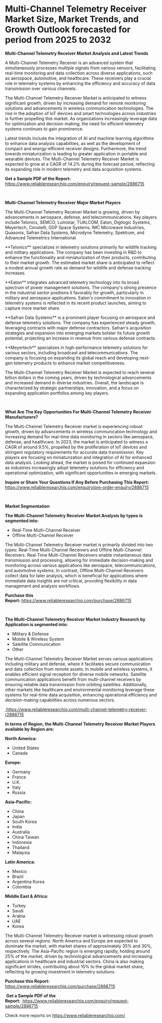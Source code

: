 <p><h1>Multi-Channel Telemetry Receiver Market Size, Market Trends, and Growth Outlook forecasted for period from 2025 to 2032</h1></p><p><strong>Multi-Channel Telemetry Receiver Market Analysis and Latest Trends</strong></p>
<p><p>A Multi-Channel Telemetry Receiver is an advanced system that simultaneously processes multiple signals from various sensors, facilitating real-time monitoring and data collection across diverse applications, such as aerospace, automotive, and healthcare. These receivers play a crucial role in telemetry systems by enhancing the efficiency and accuracy of data transmission over various channels.</p><p>The Multi-Channel Telemetry Receiver Market is anticipated to witness significant growth, driven by increasing demand for remote monitoring solutions and advancements in wireless communication technologies. The rise in the adoption of IoT devices and smart technologies across industries is further propelling this market. As organizations increasingly leverage data for optimization and decision-making, the need for efficient telemetry systems continues to gain prominence.</p><p>Latest trends include the integration of AI and machine learning algorithms to enhance data analysis capabilities, as well as the development of compact and energy-efficient receiver designs. Furthermore, the trend towards miniaturization is leading to greater application in portable and wearable devices. The Multi-Channel Telemetry Receiver Market is expected to grow at a CAGR of 14.2% during the forecast period, reflecting its expanding role in modern telemetry and data acquisition systems.</p></p>
<p><strong>Get a Sample PDF of the Report:&nbsp;</strong> <a href="https://www.reliableresearchiq.com/enquiry/request-sample/2886715?utm_campaign=3103&utm_medium=2&utm_source=Github&utm_content=ia&utm_term=13032025&utm_id=multi-channel-telemetry-receiver">https://www.reliableresearchiq.com/enquiry/request-sample/2886715</a></p>
<p>&nbsp;</p>
<p><strong>Multi-Channel Telemetry Receiver Major Market Players</strong></p>
<p><p>The Multi-Channel Telemetry Receiver Market is growing, driven by advancements in aerospace, defense, and telecommunications. Key players include Telonics, SEMCO, Lumistar, TUALCOM, Eaton, Digilogic Systems, Meyertech, Constelli, GDP Space Systems, IMC Microwave Industries, Quasonix, Safran Data Systems, Microdyne Telemetry, Spektrum, and Advanced Telemetrics International.</p><p>**Telonics** specializes in telemetry solutions primarily for wildlife tracking and military applications. The company has been investing in R&D to enhance the functionality and miniaturization of their products, contributing to their market growth. The estimated market share is anticipated to reflect a modest annual growth rate as demand for wildlife and defense tracking increases.</p><p>**Eaton** integrates advanced telemetry technology into its broad spectrum of power management solutions. The company's strong presence in the industrial sector positions it favorably for growth, particularly in military and aerospace applications. Eaton's commitment to innovation in telemetry systems is reflected in its recent product launches, aiming to capture more market share.</p><p>**Safran Data Systems** is a prominent player focusing on aerospace and defense telemetry solutions. The company has experienced steady growth, leveraging contracts with major defense contractors. Safran's acquisition strategies and expansion into emerging markets bolster its future growth potential, projecting an increase in revenue from various defense contracts.</p><p>**Meyertech** specializes in high-performance telemetry solutions for various sectors, including broadcast and telecommunications. The company is focusing on expanding its global reach and developing next-gen telemetry products to enhance market competitiveness.</p><p>The Multi-Channel Telemetry Receiver Market is expected to reach several billion dollars in the coming years, driven by technological advancements and increased demand in diverse industries. Overall, the landscape is characterized by strategic partnerships, innovation, and a focus on expanding application portfolios among key players.</p></p>
<p>&nbsp;</p>
<p><strong>What Are The Key Opportunities For Multi-Channel Telemetry Receiver Manufacturers?</strong></p>
<p><p>The Multi-Channel Telemetry Receiver market is experiencing robust growth, driven by advancements in wireless communication technology and increasing demand for real-time data monitoring in sectors like aerospace, defense, and healthcare. In 2023, the market is anticipated to witness a CAGR of around 9.5%, propelled by the proliferation of IoT devices and stringent regulatory requirements for accurate data transmission. Key players are focusing on miniaturization and integration of AI for enhanced data analysis. Looking ahead, the market is poised for continued expansion as industries increasingly adopt telemetry solutions for efficiency and operational optimization, with significant opportunities in emerging markets.</p></p>
<p><strong>Inquire or Share Your Questions If Any Before Purchasing This Report:</strong> <a href="https://www.reliableresearchiq.com/enquiry/pre-order-enquiry/2886715?utm_campaign=3103&utm_medium=2&utm_source=Github&utm_content=ia&utm_term=13032025&utm_id=multi-channel-telemetry-receiver">https://www.reliableresearchiq.com/enquiry/pre-order-enquiry/2886715</a></p>
<p>&nbsp;</p>
<p><strong>Market Segmentation</strong></p>
<p><strong>The Multi-Channel Telemetry Receiver Market Analysis by types is segmented into:</strong></p>
<p><ul><li>Real-Time Multi-Channel Receiver</li><li>Offline Multi-Channel Receiver</li></ul></p>
<p><p>The Multi-Channel Telemetry Receiver market is primarily divided into two types: Real-Time Multi-Channel Receivers and Offline Multi-Channel Receivers. Real-Time Multi-Channel Receivers enable instantaneous data transmission and processing, allowing for immediate decision-making and monitoring across various applications like aerospace, telecommunications, and automotive systems. In contrast, Offline Multi-Channel Receivers collect data for later analysis, which is beneficial for applications where immediate data insights are not critical, providing flexibility in data management and analysis workflows. </p></p>
<p><strong>Purchase this Report:&nbsp;</strong><a href="https://www.reliableresearchiq.com/purchase/2886715?utm_campaign=3103&utm_medium=2&utm_source=Github&utm_content=ia&utm_term=13032025&utm_id=multi-channel-telemetry-receiver">https://www.reliableresearchiq.com/purchase/2886715</a></p>
<p>&nbsp;</p>
<p><strong>The Multi-Channel Telemetry Receiver Market Industry Research by Application is segmented into:</strong></p>
<p><ul><li>Military & Defense</li><li>Mobile & Wireless System</li><li>Satellite Communication</li><li>Other</li></ul></p>
<p><p>The Multi-Channel Telemetry Receiver Market serves various applications including military and defense, where it facilitates secure communication and data collection from remote assets. In mobile and wireless systems, it enables efficient signal reception for diverse mobile networks. Satellite communication applications benefit from multi-channel receivers by ensuring reliable data transmission from orbiting satellites. Additionally, other markets like healthcare and environmental monitoring leverage these systems for real-time data acquisition, enhancing operational efficiency and decision-making capabilities across numerous sectors.</p></p>
<p><a href="https://www.reliableresearchiq.com/multi-channel-telemetry-receiver-r2886715?utm_campaign=3103&utm_medium=2&utm_source=Github&utm_content=ia&utm_term=13032025&utm_id=multi-channel-telemetry-receiver">&nbsp;https://www.reliableresearchiq.com/multi-channel-telemetry-receiver-r2886715</a></p>
<p><strong>In terms of Region, the Multi-Channel Telemetry Receiver Market Players available by Region are:</strong></p>
<p>
    <p> <strong> North America: </strong>
        <ul>
            <li>United States</li>
            <li>Canada</li>
        </ul>
        </p> 
    <p> <strong> Europe: </strong>
        <ul>
            <li>Germany</li>
            <li>France</li>
            <li>U.K.</li>
            <li>Italy</li>
            <li>Russia</li>
        </ul>
        </p> 
    <p> <strong> Asia-Pacific: </strong>
        <ul>
            <li>China</li>
            <li>Japan</li>
            <li>South Korea</li>
            <li>India</li>
            <li>Australia</li>
            <li>China Taiwan</li>
            <li>Indonesia</li>
            <li>Thailand</li>
            <li>Malaysia</li>
        </ul>
        </p> 
    <p> <strong> Latin America: </strong>
        <ul>
            <li>Mexico</li>
            <li>Brazil</li>
            <li>Argentina Korea</li>
            <li>Colombia</li>
        </ul>
        </p> 
    <p> <strong> Middle East & Africa: </strong>
        <ul>
            <li>Turkey</li>
            <li>Saudi</li>
            <li>Arabia</li>
            <li>UAE</li>
            <li>Korea</li>
        </ul>
    </p>
    </p>
<p><p>The Multi-Channel Telemetry Receiver market is witnessing robust growth across several regions. North America and Europe are expected to dominate the market, with market shares of approximately 35% and 30%, respectively. The Asia-Pacific region is emerging rapidly, holding around 25% of the market, driven by technological advancements and increasing applications in healthcare and industrial sectors. China is also making significant strides, contributing about 10% to the global market share, reflecting its growing investment in telemetry solutions.</p></p>
<p><strong>Purchase this Report: </strong><a href="https://www.reliableresearchiq.com/purchase/2886715?utm_campaign=3103&utm_medium=2&utm_source=Github&utm_content=ia&utm_term=13032025&utm_id=multi-channel-telemetry-receiver">https://www.reliableresearchiq.com/purchase/2886715</a></p>
<p>&nbsp;<strong>Get a Sample PDF of the Report:&nbsp;&nbsp;</strong><a href="https://www.reliableresearchiq.com/enquiry/request-sample/2886715?utm_campaign=3103&utm_medium=2&utm_source=Github&utm_content=ia&utm_term=13032025&utm_id=multi-channel-telemetry-receiver">https://www.reliableresearchiq.com/enquiry/request-sample/2886715</a></p>
<p><strong></strong></p>
<p>Check more reports on <a href="https://www.reliableresearchiq.com/?utm_campaign=3103&utm_medium=2&utm_source=Github&utm_content=ia&utm_term=13032025&utm_id=multi-channel-telemetry-receiver">https://www.reliableresearchiq.com/</a></p>